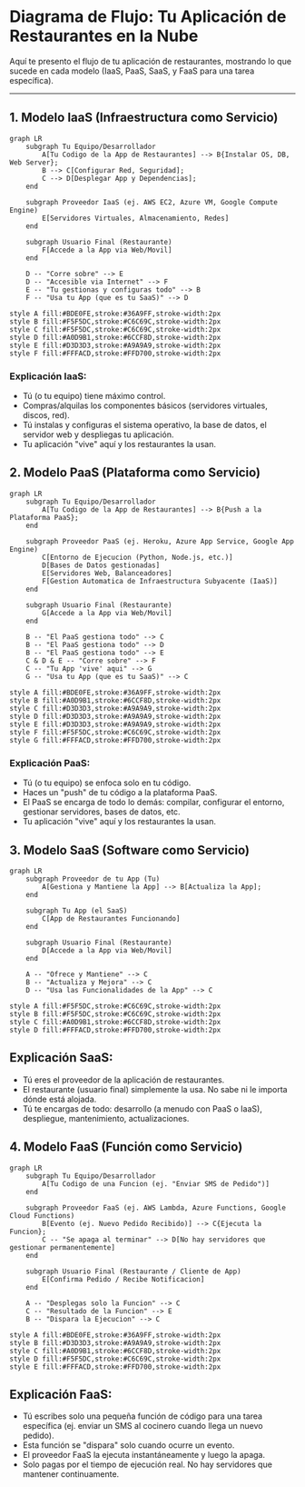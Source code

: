 # Diagrama de Flujo: Tu Aplicación de Restaurantes en la Nube

Aquí te presento el flujo de tu aplicación de restaurantes, mostrando lo que sucede en cada modelo (IaaS, PaaS, SaaS, y FaaS para una tarea específica).

---

## 1. Modelo IaaS (Infraestructura como Servicio)

```mermaid
graph LR
    subgraph Tu Equipo/Desarrollador
        A[Tu Codigo de la App de Restaurantes] --> B{Instalar OS, DB, Web Server};
        B --> C[Configurar Red, Seguridad];
        C --> D[Desplegar App y Dependencias];
    end

    subgraph Proveedor IaaS (ej. AWS EC2, Azure VM, Google Compute Engine)
        E[Servidores Virtuales, Almacenamiento, Redes]
    end

    subgraph Usuario Final (Restaurante)
        F[Accede a la App via Web/Movil]
    end

    D -- "Corre sobre" --> E
    D -- "Accesible via Internet" --> F
    E -- "Tu gestionas y configuras todo" --> B
    F -- "Usa tu App (que es tu SaaS)" --> D

style A fill:#BDE0FE,stroke:#36A9FF,stroke-width:2px
style B fill:#F5F5DC,stroke:#C6C69C,stroke-width:2px
style C fill:#F5F5DC,stroke:#C6C69C,stroke-width:2px
style D fill:#A0D9B1,stroke:#6CCF8D,stroke-width:2px
style E fill:#D3D3D3,stroke:#A9A9A9,stroke-width:2px
style F fill:#FFFACD,stroke:#FFD700,stroke-width:2px
```

### Explicación IaaS:

- Tú (o tu equipo) tiene máximo control.
- Compras/alquilas los componentes básicos (servidores virtuales, discos, red).
- Tú instalas y configuras el sistema operativo, la base de datos, el servidor web y despliegas tu aplicación.
- Tu aplicación "vive" aquí y los restaurantes la usan.

## 2. Modelo PaaS (Plataforma como Servicio)

```mermaid
graph LR
    subgraph Tu Equipo/Desarrollador
        A[Tu Codigo de la App de Restaurantes] --> B{Push a la Plataforma PaaS};
    end

    subgraph Proveedor PaaS (ej. Heroku, Azure App Service, Google App Engine)
        C[Entorno de Ejecucion (Python, Node.js, etc.)]
        D[Bases de Datos gestionadas]
        E[Servidores Web, Balanceadores]
        F[Gestion Automatica de Infraestructura Subyacente (IaaS)]
    end

    subgraph Usuario Final (Restaurante)
        G[Accede a la App via Web/Movil]
    end

    B -- "El PaaS gestiona todo" --> C
    B -- "El PaaS gestiona todo" --> D
    B -- "El PaaS gestiona todo" --> E
    C & D & E -- "Corre sobre" --> F
    C -- "Tu App 'vive' aqui" --> G
    G -- "Usa tu App (que es tu SaaS)" --> C

style A fill:#BDE0FE,stroke:#36A9FF,stroke-width:2px
style B fill:#A0D9B1,stroke:#6CCF8D,stroke-width:2px
style C fill:#D3D3D3,stroke:#A9A9A9,stroke-width:2px
style D fill:#D3D3D3,stroke:#A9A9A9,stroke-width:2px
style E fill:#D3D3D3,stroke:#A9A9A9,stroke-width:2px
style F fill:#F5F5DC,stroke:#C6C69C,stroke-width:2px
style G fill:#FFFACD,stroke:#FFD700,stroke-width:2px
```

### Explicación PaaS:

- Tú (o tu equipo) se enfoca solo en tu código.
- Haces un "push" de tu código a la plataforma PaaS.
- El PaaS se encarga de todo lo demás: compilar, configurar el entorno, gestionar servidores, bases de datos, etc.
- Tu aplicación "vive" aquí y los restaurantes la usan.

## 3. Modelo SaaS (Software como Servicio)

```mermaid
graph LR
    subgraph Proveedor de tu App (Tu)
        A[Gestiona y Mantiene la App] --> B[Actualiza la App];
    end

    subgraph Tu App (el SaaS)
        C[App de Restaurantes Funcionando]
    end

    subgraph Usuario Final (Restaurante)
        D[Accede a la App via Web/Movil]
    end

    A -- "Ofrece y Mantiene" --> C
    B -- "Actualiza y Mejora" --> C
    D -- "Usa las Funcionalidades de la App" --> C

style A fill:#F5F5DC,stroke:#C6C69C,stroke-width:2px
style B fill:#F5F5DC,stroke:#C6C69C,stroke-width:2px
style C fill:#A0D9B1,stroke:#6CCF8D,stroke-width:2px
style D fill:#FFFACD,stroke:#FFD700,stroke-width:2px
```

## Explicación SaaS:

- Tú eres el proveedor de la aplicación de restaurantes.
- El restaurante (usuario final) simplemente la usa. No sabe ni le importa dónde está alojada.
- Tú te encargas de todo: desarrollo (a menudo con PaaS o IaaS), despliegue, mantenimiento, actualizaciones.

## 4. Modelo FaaS (Función como Servicio)

```mermaid
graph LR
    subgraph Tu Equipo/Desarrollador
        A[Tu Codigo de una Funcion (ej. "Enviar SMS de Pedido")]
    end

    subgraph Proveedor FaaS (ej. AWS Lambda, Azure Functions, Google Cloud Functions)
        B[Evento (ej. Nuevo Pedido Recibido)] --> C{Ejecuta la Funcion};
        C -- "Se apaga al terminar" --> D[No hay servidores que gestionar permanentemente]
    end

    subgraph Usuario Final (Restaurante / Cliente de App)
        E[Confirma Pedido / Recibe Notificacion]
    end

    A -- "Desplegas solo la Funcion" --> C
    C -- "Resultado de la Funcion" --> E
    B -- "Dispara la Ejecucion" --> C

style A fill:#BDE0FE,stroke:#36A9FF,stroke-width:2px
style B fill:#D3D3D3,stroke:#A9A9A9,stroke-width:2px
style C fill:#A0D9B1,stroke:#6CCF8D,stroke-width:2px
style D fill:#F5F5DC,stroke:#C6C69C,stroke-width:2px
style E fill:#FFFACD,stroke:#FFD700,stroke-width:2px
```

## Explicación FaaS:

- Tú escribes solo una pequeña función de código para una tarea específica (ej. enviar un SMS al cocinero cuando llega un nuevo pedido).
- Esta función se "dispara" solo cuando ocurre un evento.
- El proveedor FaaS la ejecuta instantáneamente y luego la apaga.
- Solo pagas por el tiempo de ejecución real. No hay servidores que mantener continuamente.
